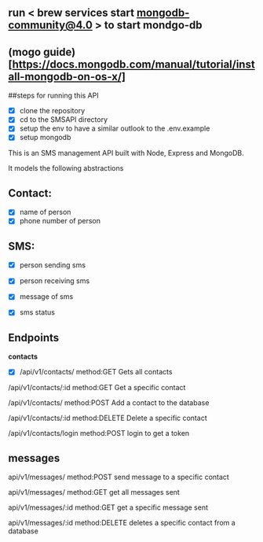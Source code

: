 
<!-- //mogo-db -->


## run < brew services start mongodb-community@4.0 > to start mondgo-db
## (mogo guide)[https://docs.mongodb.com/manual/tutorial/install-mongodb-on-os-x/]

##steps for running this API
- [x] clone the repository
- [x] cd to the SMSAPI directory
- [x] setup the env to have a similar outlook to the .env.example
- [x] setup mongodb

This is an SMS management API built with Node, Express and MongoDB.


It models the following abstractions

## Contact:

- [x] name of person
- [x] phone number of person

## SMS:

- [x] person sending sms
- [x] person receiving sms
- [x] message of sms
- [x] sms status


## Endpoints
  
**contacts**
-[x] /api/v1/contacts/   method:GET   Gets all contacts 

/api/v1/contacts/:id  method:GET    Get a specific contact

/api/v1/contacts/ method:POST Add a contact to the database


/api/v1/contacts/:id  method:DELETE Delete a specific contact


/api/v1/contacts/login method:POST   login to get a token


## messages

api/v1/messages/  method:POST send message to a specific contact

api/v1/messages/   method:GET get all messages sent

api/v1/messages/:id method:GET get a specific message sent

api/v1/messages/:id  method:DELETE deletes a specific contact from a database

